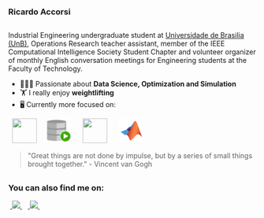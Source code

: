 ### Ricardo Accorsi

##

Industrial Engineering undergraduate student at <a href="https://www.unb.br/">Universidade de Brasilia (UnB)</a>, Operations Research teacher assistant, member of the IEEE Computational Intelligence Society Student Chapter and volunteer organizer of monthly English conversation meetings for Engineering students at the Faculty of Technology.

- 👨🏻‍💻 Passionate about **Data Science, Optimization and Simulation**
- 🏋 I really enjoy **weightlifting**
- 🖥️ Currently more focused on:
<div style="display: inline">
  &nbsp;&nbsp;<img width='50' height='50' src="https://cdn.jsdelivr.net/gh/devicons/devicon/icons/python/python-original.svg" />&nbsp;&nbsp;
  &nbsp;&nbsp;<img width='50' height='50' src="https://github.com/devicons/devicon/blob/v2.16.0/icons/sqldeveloper/sqldeveloper-original.svg" />&nbsp;&nbsp;&nbsp;
  &nbsp;&nbsp;<img width='50' height='50' src="https://cdn.jsdelivr.net/gh/devicons/devicon/icons/r/r-original.svg" />&nbsp;&nbsp;&nbsp;
  &nbsp;&nbsp;<img width='50' height='50' src="https://github.com/devicons/devicon/blob/v2.16.0/icons/matlab/matlab-original.svg" />&nbsp;&nbsp;
</div><br>

> "Great things are not done by impulse, but by a series of small things brought together." - Vincent van Gogh

##

### You can also find me on:
&nbsp;<a href="https://www.linkedin.com/in/ricardoaccorsi/">
  <img src="https://img.shields.io/badge/linkedin-%230077B5.svg?style=for-the-badge&logo=linkedin&logoColor=white">
</a>&nbsp;
&nbsp;<a href="https://scholar.google.com.br/citations?user=tkKf1cEAAAAJ&hl=pt-BR&oi=ao">
  <img src="https://img.shields.io/badge/Google%20Scholar-4285F4?style=for-the-badge&logo=google-scholar&logoColor=white">
</a>&nbsp;
